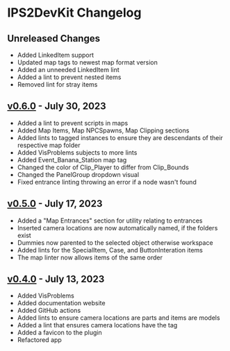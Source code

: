 # IPS2DevKit Changelog

## Unreleased Changes
* Added LinkedItem support
* Updated map tags to newest map format version
* Added an unneeded LinkedItem lint
* Added a lint to prevent nested items
* Removed lint for stray items

## [v0.6.0] - July 30, 2023
* Added a lint to prevent scripts in maps
* Added Map Items, Map NPCSpawns, Map Clipping sections
* Added lints to tagged instances to ensure they are descendants of their respective map folder
* Added VisProblems subjects to more lints
* Added Event_Banana_Station map tag
* Changed the color of Clip_Player to differ from Clip_Bounds
* Changed the PanelGroup dropdown visual
* Fixed entrance linting throwing an error if a node wasn't found

[v0.6.0]: https://github.com/Crystalflxme/IPS2DevKit/releases/tag/v0.6.0

## [v0.5.0] - July 17, 2023
* Added a "Map Entrances" section for utility relating to entrances
* Inserted camera locations are now automatically named, if the folders exist
* Dummies now parented to the selected object otherwise workspace
* Added lints for the SpecialItem, Case, and ButtonInteration items
* The map linter now allows items of the same order

[v0.5.0]: https://github.com/Crystalflxme/IPS2DevKit/releases/tag/v0.5.0

## [v0.4.0] - July 13, 2023
* Added VisProblems
* Added documentation website
* Added GitHub actions
* Added lints to ensure camera locations are parts and items are models
* Added a lint that ensures camera locations have the tag
* Added a favicon to the plugin
* Refactored app

[v0.4.0]: https://github.com/Crystalflxme/IPS2DevKit/releases/tag/v0.4.0